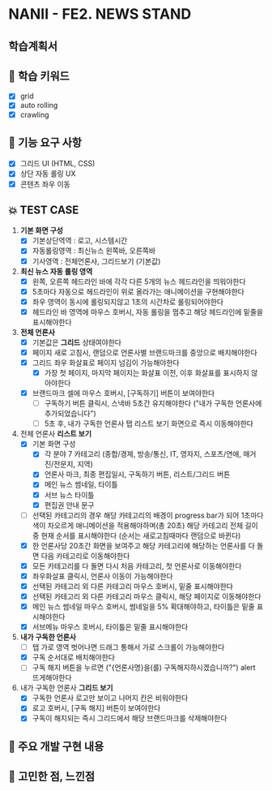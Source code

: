 # NANII - FE2. NEWS STAND

## 학습계획서

## 📌 학습 키워드
- [x] grid
- [x] auto rolling
- [x] crawling

## 🔎 기능 요구 사항
- [x] 그리드 UI (HTML, CSS)
- [x] 상단 자동 롤링 UX
- [x] 콘텐츠 좌우 이동

## 💥 TEST CASE
1. **기본 화면 구성**
     - [x] 기본상단역역 : 로고, 시스템시간
     - [x] 자동롤링영역 : 최신뉴스 왼쪽바, 오른쪽바
     - [x] 기사영역 : 전체언론사, 그리드보기 (기본값)
2. **최신 뉴스 자동 롤링 영역**
     - [x] 왼쪽, 오른쪽 헤드라인 바에 각각 다른 5개의 뉴스 헤드라인을 띄워야한다
     - [x] 5초마다 자동으로 헤드라인이 위로 올라가는 애니메이션을 구현해야한다
     - [x] 좌우 영역이 동시에 롤링되지않고 1초의 시간차로 롤링되어야한다
     - [x] 헤드라인 바 영역에 마우스 호버시, 자동 롤링을 멈추고 해당 헤드라인에 밑줄을 표시해야한다
3. **전체 언론사**
     - [x] 기본값은 **그리드** 상태여야한다
     - [x] 페이지 새로 고침시, 랜덤으로 언론사별 브랜드마크를 중앙으로 배치해야한다
     - [x] 그리드 좌우 화살표로 페이지 넘김이 가능해야한다
       - [x] 가장 첫 페이지, 마지막 페이지는 화살표 이전, 이후 화살표를 표시하지 않아야한다
     - [x] 브랜드마크 셀에 마우스 호버시, [구독하기] 버튼이 보여야한다
       - [ ] 구독하기 버튼 클릭시, 스낵바 5초간 유지해야한다 ("내가 구독한 언론사에 추가되었습니다")
       - [ ] 5초 후, 내가 구독한 언론사 탭 리스트 보기 화면으로 즉시 이동해야한다
4. 전체 언론사 **리스트 보기**
     - [x] 기본 화면 구성
       - [x] 각 분야 7 카테고리 (종합/경제, 방송/통신, IT, 영자지, 스포츠/연애, 매거진/전문지, 지역)
       - [x] 언론사 마크, 최종 편집일시, 구독하기 버튼, 리스트/그리드 버튼
       - [x] 메인 뉴스 썸네일, 타이틀
       - [x] 서브 뉴스 타이틀
       - [x] 편집권 안내 문구
     - [ ] 선택된 카테고리의 경우 해당 카테고리의 배경이 progress bar가 되어 1초마다 색이 차오르게 애니메이션을 적용해야하며(총 20초) 해당 카테고리 전체 길이 중 현재 순서를 표시해야한다 (순서는 새로고침때마다 랜덤으로 바뀐다)
     - [x] 한 언론사당 20초간 화면을 보여주고 해당 카테고리에 해당하는 언론사를 다 돌면 다음 카테고리로 이동해야한다
     - [x] 모든 카테고리를 다 돌면 다시 처음 카테고리, 첫 언론사로 이동해야한다
     - [x] 좌우화살표 클릭시, 언론사 이동이 가능해야한다
     - [x] 선택된 카테고리 외 다른 카테고리 마우스 호버시, 밑줄 표시해야한다
     - [x] 선택된 카테고리 외 다른 카테고리 마우스 클릭시, 해당 페이지로 이동해야한다
     - [x] 메인 뉴스 썸네일 마우스 호버시, 썸네일을 5% 확대해야하고, 타이틀은 밑줄 표시해야한다
     - [x] 서브메뉴 마우스 호버시, 타이틀은 밑줄 표시해야한다
5. **내가 구독한 언론사**
     - [ ] 탭 가로 영역 벗어나면 드래그 통해서 가로 스크롤이 가능해야한다
     - [x] 구독 순서대로 배치해야한다
     - [ ] 구독 해지 버튼을 누르면 ("{언론사명}을(를) 구독해지하시겠습니까?") alert 뜨게해야한다
6. 내가 구독한 언론사 **그리드 보기**
     - [x] 구독한 언론사 로고만 보이고 나머지 칸은 비워야한다
     - [x] 로고 호버시, [구독 해지] 버튼이 보여야한다
     - [x] 구독이 해지되는 즉시 그리드에서 해당 브랜드마크를 삭제해야한다

## 📝 주요 개발 구현 내용

## 🤔 고민한 점, 느낀점